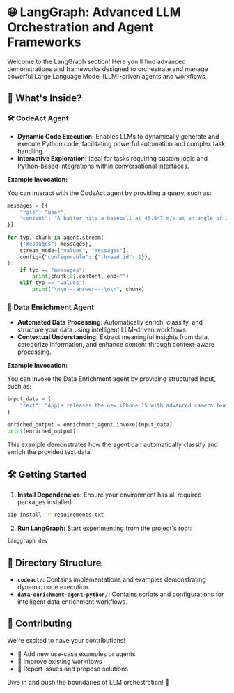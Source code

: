 # 🌐 LangGraph: Advanced LLM Orchestration and Agent Frameworks

Welcome to the LangGraph section! Here you'll find advanced demonstrations and frameworks designed to orchestrate and manage powerful Large Language Model (LLM)-driven agents and workflows.

## 🚀 What's Inside?

### 🛠️ CodeAct Agent

- **Dynamic Code Execution:** Enables LLMs to dynamically generate and execute Python code, facilitating powerful automation and complex task handling.
- **Interactive Exploration:** Ideal for tasks requiring custom logic and Python-based integrations within conversational interfaces.

**Example Invocation:**

You can interact with the CodeAct agent by providing a query, such as:

```python
messages = [{
    "role": "user",
    "content": "A batter hits a baseball at 45.847 m/s at an angle of 23.474° above the horizontal. The outfielder, who starts facing the batter, picks up the baseball as it lands, then throws it back towards the batter at 24.12 m/s at an angle of 39.12 degrees. How far is the baseball from where the batter originally hit it? Assume zero air resistance."
}]

for typ, chunk in agent.stream(
    {"messages": messages},
    stream_mode=["values", "messages"],
    config={"configurable": {"thread_id": 1}},
):
    if typ == "messages":
        print(chunk[0].content, end="")
    elif typ == "values":
        print("\n\n---answer---\n\n", chunk)
```

### 🌱 Data Enrichment Agent

- **Automated Data Processing:** Automatically enrich, classify, and structure your data using intelligent LLM-driven workflows.
- **Contextual Understanding:** Extract meaningful insights from data, categorize information, and enhance content through context-aware processing.

**Example Invocation:**

You can invoke the Data Enrichment agent by providing structured input, such as:

```python
input_data = {
    "text": "Apple releases the new iPhone 15 with advanced camera features and improved battery life."
}

enriched_output = enrichment_agent.invoke(input_data)
print(enriched_output)
```

This example demonstrates how the agent can automatically classify and enrich the provided text data.

## 🛠️ Getting Started

1. **Install Dependencies:** Ensure your environment has all required packages installed:

```bash
pip install -r requirements.txt
```

2. **Run LangGraph:** Start experimenting from the project's root:

```bash
langgraph dev
```

## 📁 Directory Structure

- **`codeact/`:** Contains implementations and examples demonstrating dynamic code execution.
- **`data-enrichment-agent-python/`:** Contains scripts and configurations for intelligent data enrichment workflows.

## 🤝 Contributing

We're excited to have your contributions!

- 📖 Add new use-case examples or agents
- 🚀 Improve existing workflows
- 🐛 Report issues and propose solutions

Dive in and push the boundaries of LLM orchestration! 🌟

